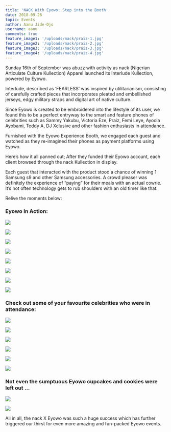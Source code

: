 ```yaml
---
title: 'NACK With Eyowo: Step into the Booth'
date: 2018-09-26
topic: Events
author: Aanu Jide-Ojo
username: aanu
comments: true
feature_image1: '/uploads/nack/praiz-1.jpg'
feature_image2: '/uploads/nack/praiz-2.jpg'
feature_image3: '/uploads/nack/praiz-3.jpg'
feature_image4: '/uploads/nack/praiz-4.jpg'
---
```



Sunday 16th of September was abuzz with activity as nack (Nigerian Articulate Culture Kullection) Apparel launched its Interlude Kullection, powered by Eyowo. 

Interlude, described as ‘FEARLESS’ was inspired by utilitarianism, consisting of carefully crafted pieces that incorporates pleated and embellished jerseys, edgy military straps and digital art of  native culture. 

Since Eyowo is created  to be embroidered into the lifestyle of its user, we found this to be a perfect entryway to the smart and feature phones of celebrities such as Sammy Yakubu, Victoria Eze, Praiz, Femi Leye, Ayoola Ayobami, Teddy A, DJ Xclusive and other fashion enthusiasts in attendance. 

Furnished with the Eyowo Experience Booth, we engaged each guest and watched as they re-imagined their phones as payment platforms using Eyowo. 

Here’s how it all panned out; After they funded their Eyowo account, each client browsed through the nack Kullection in display.

Each guest that interacted with the product stood a chance of winning 1 Samsung s9 and other Samsung accessories. A crowd pleaser was definitely the experience of “paying” for their meals with an actual cowrie. It’s not often technology gets to rub shoulders with an old timer like that. 

Relive  the moments below:

### Eyowo In Action:

![](/uploads/nack/dara.jpg)

![](/uploads/nack/ese1.jpg)

![](/uploads/nack/shirt.jpg)

![](/uploads/nack/ese.jpg)

![](/uploads/nack/nack44.jpg)

![](/uploads/nack/nack49.jpg)

![](/uploads/nack/nack15.jpg)

![](/uploads/nack/nack41.jpg)

### Check out some of your favourite celebrities who were in attendance:


![](/uploads/nack/nack59.jpg)

![](/uploads/nack/ayo.jpg)

![](/uploads/nack/leye.jpg)

![](/uploads/nack/nack63.jpg)

![](/uploads/nack/sam.jpg)

![](/uploads/nack/nack69.jpg)

### Not even the sumptuous Eyowo cupcakes and cookies were left out ...
![](/uploads/nack/nack01.jpg)

![](/uploads/nack/nack02.jpg)

All in all, the nack X Eyowo was such a huge success which has further triggered our thirst for even more amazing and fun-packed Eyowo events.



